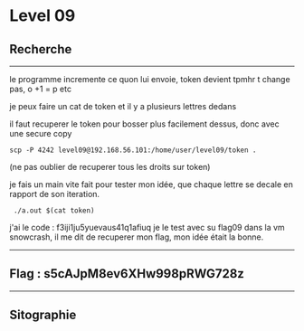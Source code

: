 # Level 09

## Recherche
---
le programme incremente ce quon lui envoie, token devient tpmhr t change pas, o  +1 = p etc

je peux faire un cat de token et il y a plusieurs lettres dedans

il faut recuperer le token pour bosser plus facilement dessus, donc avec une secure copy

```scp -P 4242 level09@192.168.56.101:/home/user/level09/token .```

(ne pas oublier de recuperer tous les droits sur token)

je fais un main vite fait pour tester mon idée, que chaque lettre se decale en rapport de son iteration.

``` ./a.out $(cat token)```

j'ai le code : f3iji1ju5yuevaus41q1afiuq
je le test avec su flag09 dans la vm snowcrash, il me dit de recuperer mon flag, mon idée était la bonne.

---
## Flag : s5cAJpM8ev6XHw998pRWG728z
---
## Sitographie
